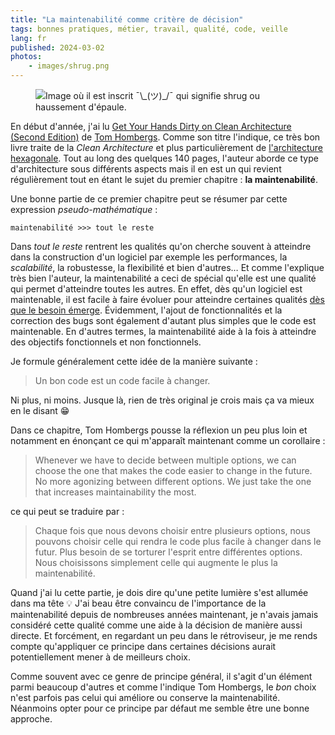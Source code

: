 ```yaml
---
title: "La maintenabilité comme critère de décision"
tags: bonnes pratiques, métier, travail, qualité, code, veille
lang: fr
published: 2024-03-02
photos:
    - images/shrug.png
---
```


<figure class="object-center bordered">
  <img loading="lazy" src="/images/660x/shrug.png" alt="Image où il est inscrit
  ¯\_(ツ)_/¯ qui signifie shrug ou haussement d'épaule.">
</figure>

En début d'année, j'ai lu [Get Your Hands Dirty on Clean Architecture (Second
Edition)](https://www.packtpub.com/product/get-your-hands-dirty-on-clean-architecture-second-edition/9781805128373)
de [Tom Hombergs](https://reflectoring.io/authors/tom/). Comme son titre
l'indique, ce très bon livre traite de la _Clean Architecture_ et plus
particulièrement de [l'architecture
hexagonale](https://fr.wikipedia.org/wiki/Architecture_hexagonale). Tout au long
des quelques 140 pages, l'auteur aborde ce type d'architecture sous différents
aspects mais il en est un qui revient régulièrement tout en étant le sujet du
premier chapitre : **la maintenabilité**.

Une bonne partie de ce premier chapitre peut se résumer par cette expression
_pseudo-mathématique_ :

```plaintext
maintenabilité >>> tout le reste
```

Dans _tout le reste_ rentrent les qualités qu'on cherche souvent à atteindre
dans la construction d'un logiciel par exemple les performances, la
_scalabilité_, la robustesse, la flexibilité et bien d'autres… Et comme
l'explique très bien l'auteur, la maintenabilité a ceci de spécial qu'elle est
une qualité qui permet d'atteindre toutes les autres. En effet, dès qu'un
logiciel est maintenable, il est facile à faire évoluer pour atteindre certaines
qualités [dès que le besoin émerge](/post/au-cas-ou/). Évidemment, l'ajout de
fonctionnalités et la correction des bugs sont également d'autant plus simples que le
code est maintenable. En d'autres termes, la maintenabilité aide à la fois à
atteindre des objectifs fonctionnels et non fonctionnels.

Je formule généralement cette idée de la manière suivante :

> Un bon code est un code facile à changer.

Ni plus, ni moins. Jusque là, rien de très original je crois mais ça va mieux en
le disant 😁

Dans ce chapitre, Tom Hombergs pousse la réflexion un peu plus loin et notamment
en énonçant ce qui m'apparaît maintenant comme un corollaire :

> Whenever we have to decide between multiple options, we can choose the one
> that makes the code easier to change in the future. No more agonizing between
> different options. We just take the one that increases maintainability the
> most.

ce qui peut se traduire par :

> Chaque fois que nous devons choisir entre plusieurs options, nous pouvons
> choisir celle qui rendra le code plus facile à changer dans le futur. Plus
> besoin de se torturer l'esprit entre différentes options. Nous choisissons
> simplement celle qui augmente le plus la maintenabilité.

Quand j'ai lu cette partie, je dois dire qu'une petite lumière s'est allumée
dans ma tête 💡 J'ai beau être convaincu de l'importance de la maintenabilité
depuis de nombreuses années maintenant, je n'avais jamais considéré cette
qualité comme une aide à la décision de manière aussi directe. Et forcément, en
regardant un peu dans le rétroviseur, je me rends compte qu'appliquer ce
principe dans certaines décisions aurait potentiellement mener à de meilleurs
choix.

Comme souvent avec ce genre de principe général, il s'agit d'un élément parmi
beaucoup d'autres et comme l'indique Tom Hombergs, le _bon_ choix n'est parfois
pas celui qui améliore ou conserve la maintenabilité. Néanmoins opter pour ce
principe par défaut me semble être une bonne approche.

